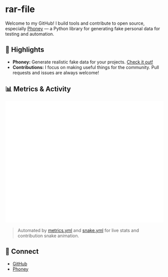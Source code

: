 # rar-file

Welcome to my GitHub! I build tools and contribute to open source, especially [Phoney](https://github.com/rar-file/phoney) — a Python library for generating fake personal data for testing and automation.

## 🚀 Highlights
- **Phoney:** Generate realistic fake data for your projects. [Check it out!](https://github.com/rar-file/phoney)
- **Contributions:** I focus on making useful things for the community. Pull requests and issues are always welcome!

## 📊 Metrics & Activity
![Metrics](github-metrics.svg)

> Automated by [metrics.yml](.github/workflows/metrics.yml) and [snake.yml](.github/workflows/snake.yml) for live stats and contribution snake animation.

## 🔗 Connect
- [GitHub](https://github.com/rar-file)
- [Phoney](https://github.com/rar-file/phoney)

